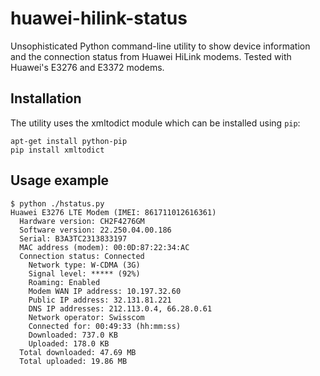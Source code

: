 huawei-hilink-status
===================

Unsophisticated Python command-line utility to show device information and the connection status from Huawei HiLink modems. Tested with Huawei's E3276 and E3372 modems.

## Installation
The utility uses the xmltodict module which can be installed using ```pip```:
```
apt-get install python-pip
pip install xmltodict
```

## Usage example

```
$ python ./hstatus.py
Huawei E3276 LTE Modem (IMEI: 861711012616361)
  Hardware version: CH2F4276GM
  Software version: 22.250.04.00.186
  Serial: B3A3TC2313833197
  MAC address (modem): 00:0D:87:22:34:AC
  Connection status: Connected
    Network type: W-CDMA (3G)
    Signal level: ***** (92%)
    Roaming: Enabled
    Modem WAN IP address: 10.197.32.60
    Public IP address: 32.131.81.221
    DNS IP addresses: 212.113.0.4, 66.28.0.61
    Network operator: Swisscom
    Connected for: 00:49:33 (hh:mm:ss)
    Downloaded: 737.0 KB
    Uploaded: 178.0 KB
  Total downloaded: 47.69 MB
  Total uploaded: 19.86 MB
```


